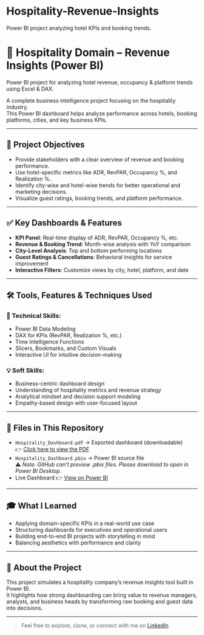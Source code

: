 # Hospitality-Revenue-Insights
Power BI project analyzing hotel KPIs and booking trends.


# 🏨 Hospitality Domain – Revenue Insights (Power BI)

Power BI project for analyzing hotel revenue, occupancy & platform trends using Excel & DAX.

A complete business intelligence project focusing on the hospitality industry.  
This Power BI dashboard helps analyze performance across hotels, booking platforms, cities, and key business KPIs.

---

## 🎯 Project Objectives

- Provide stakeholders with a clear overview of revenue and booking performance.
- Use hotel-specific metrics like ADR, RevPAR, Occupancy %, and Realization %.
- Identify city-wise and hotel-wise trends for better operational and marketing decisions.
- Visualize guest ratings, booking trends, and platform performance.

---

## ✅ Key Dashboards & Features

- **KPI Panel**: Real-time display of ADR, RevPAR, Occupancy %, etc.  
- **Revenue & Booking Trend**: Month-wise analysis with YoY comparison  
- **City-Level Analysis**: Top and bottom performing locations  
- **Guest Ratings & Cancellations**: Behavioral insights for service improvement  
- **Interactive Filters**: Customize views by city, hotel, platform, and date

---

## 🛠️ Tools, Features & Techniques Used

### 📌 Technical Skills:
- Power BI Data Modeling  
- DAX for KPIs (RevPAR, Realization %, etc.)  
- Time Intelligence Functions  
- Slicers, Bookmarks, and Custom Visuals  
- Interactive UI for intuitive decision-making

### 💡 Soft Skills:
- Business-centric dashboard design  
- Understanding of hospitality metrics and revenue strategy  
- Analytical mindset and decision support modeling  
- Empathy-based design with user-focused layout

---

## 📄 Files in This Repository

- `Hospitality_Dashboard.pdf` → Exported dashboard (downloadable)  
  👉 [Click here to view the PDF](https://github.com/JainamJain07/Hospitality-Revenue-Insights/blob/main/Hospitality%20Domain%20-%20Revenue%20Insights.pdf)  
- `Hospitality_Dashboard.pbix` → Power BI source file  
  ⚠️ *Note: GitHub can't preview .pbix files. Please download to open in Power BI Desktop.*  
- Live Dashboard 👉 [View on Power BI](https://app.powerbi.com/view?r=eyJrIjoiYmYxYWVlMzgtODc2NC00ZWY1LTkyMmItMGQ1MzE4YmJmNzdiIiwidCI6ImM2ZTU0OWIzLTVmNDUtNDAzMi1hYWU5LWQ0MjQ0ZGM1YjJjNCJ9)


---

## 🎓 What I Learned

- Applying domain-specific KPIs in a real-world use case  
- Structuring dashboards for executives and operational users  
- Building end-to-end BI projects with storytelling in mind  
- Balancing aesthetics with performance and clarity

---

## 🚀 About the Project

This project simulates a hospitality company’s revenue insights tool built in Power BI.  
It highlights how strong dashboarding can bring value to revenue managers, analysts, and business heads by transforming raw booking and guest data into decisions.

---

> Feel free to explore, clone, or connect with me on [LinkedIn](https://www.linkedin.com/in/jain-jainam/)
